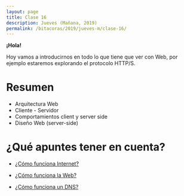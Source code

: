 ```yaml
---
layout: page
title: Clase 16
description: Jueves (Mañana, 2019)
permalink: /bitacoras/2019/jueves-m/clase-16/
---
```


**¡Hola!**

Hoy vamos a introducirnos en todo lo que tiene que ver con Web, por ejemplo estaremos explorando el protocolo HTTP/S.

# Resumen

- Arquitectura Web
- Cliente - Servidor
- Comportamientos client y server side
- Diseño Web (server-side)

# ¿Qué apuntes tener en cuenta?

- [¿Cómo funciona Internet?](https://developer.mozilla.org/es/docs/Learn/Common_questions/How_does_the_Internet_work)

- [¿Cómo funciona la Web?](https://developer.mozilla.org/es/docs/Learn/Getting_started_with_the_web/C%C3%B3mo_funciona_la_Web)

- [¿Cómo funciona un DNS?](https://howdns.works/)